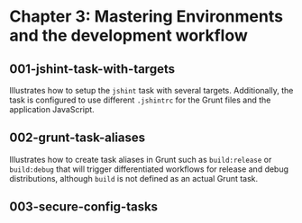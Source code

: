 Chapter 3: Mastering Environments and the development workflow
==============================================================

## 001-jshint-task-with-targets
Illustrates how to setup the `jshint` task with several targets. Additionally, the task is configured to use different `.jshintrc` for the Grunt files and the application JavaScript.

## 002-grunt-task-aliases
Illustrates how to create task aliases in Grunt such as `build:release` or `build:debug` that will trigger differentiated workflows for release and debug distributions, although `build` is not defined as an actual Grunt task.

## 003-secure-config-tasks
